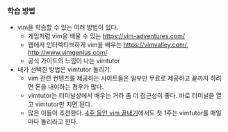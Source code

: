 

### 학습 방법
- vim을 학습할 수 있는 여러 방법이 있다.
  - 게임처럼 vim을 배울 수 있는 https://vim-adventures.com/
  - 웹에서 인터렉티브하게 vim을 배우는 https://vimvalley.com/, http://www.vimgenius.com/
  - 공식 가이드의 느낌이 나는 vimtutor
- 내가 선택한 방법은 vimtutor 돌리기. 
  - vim 관련 컨텐츠를 제공하는 사이트들은 일부만 무료로 제공하고 끝까지 하려면 돈을 내야하는 경우가 많다.
  - vimtutor는 터미널상에서 배우는 거라 좀 더 접근성이 좋다. 바로 터미널을 열고 vimtutor만 치면 된다.
  - 많은 이들이 추천한다. [4주 동안 vim 끝내기](https://medium.com/actualize-network/how-to-learn-vim-a-four-week-plan-cd8b376a9b85)에서도 첫 1주는 vimtutor를 매일마다 돌리라고 한다.
